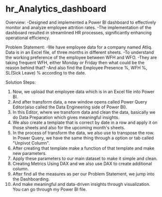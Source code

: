 # hr_Analytics_dashboard

Overview: 
-Designed and implemented a Power BI dashboard to effectively monitor and analyze employee attrition rates. 
-The implementation of the dashboard resulted in streamlined HR processes, significantly enhancing operational efficiency.

Problem Statement:
-We have employee data for a company named Atliq. Data is in an Excel file, of three months in different sheets.
-To understand the working preference of the employee between WFH and WFO.
-They are taking frequent WFH, either Monday or Friday then what could be the reason behind that?
-And also find the Employee Presence %, WFH %, SL(Sick Leave) % according to the date.

Solution Steps:
1. Now, we upload that employee data which is in an Excel file into Power BI.
2. And after transform data, a new window opens called Power Query Editor(also called the Data Engineering side of Power BI).
3. In this Editor, where we transform data and clean the data, basically we do Data Preparation which gives meaningful insights.
4. We also create a template that is correct by date in a row and apply it on those sheets and also for the upcoming month's sheets.
5. In the process of transform the data, we also use to transpose the row. In Power Query, we have the same thing through a option or tab called "Unpivot Column".
6. After creating that template make a function of that template and make new parameters.
7. Apply these parameters to our main dataset to make it simple and clean.
8. Creating Metrics Using DAX and we also use DAX to create additional column.
9. After find all the measures as per our Problem Statement, we jump into the Dashboarding.
10. And make meaningful and data-driven insights through visualization. You can go through my Power BI file.

